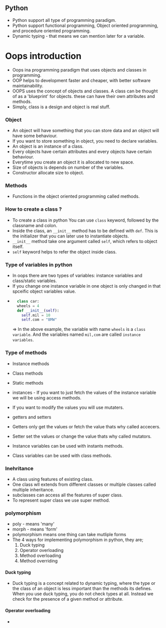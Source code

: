 ## Python

- Python support all type of programming paradigm.
- Python support functional programming, Object oriented programming, and procedure oriented programming.
- Dynamic typing - that means we can mention later for a variable.

# Oops introduction

- Oops ina programming paradigm that uses objects and classes in programming.
- OOP helps to development faster and cheaper, with better software maintainability.
- OOPS uses the concept of objects and classes.
  A class can be thought of as a 'blueprint' for objects. these can have their own attributes and methods.
- Simply, class is a design and object is real stuff.

### Object

- An object will have something that you can store data and an object will have some behaviour.
- If you want to store something in object, you need to declare variables.
- An object is an instance of a class.
- Every objects have certain attributes and every objects have certain behaviour.
- Everytime you create an object it is allocated to new space.
- Size of objects is depends on number of the variables.
- Constructor allocate size to object.

### Methods

- Functions in the object oriented programming called methods.

### How to create a class ?

- To create a class in python You can use `class` keyword, followed by the classname and colon.
- Inside the class, an `__init__` method has to be defined with `def`. This is the initializer that you can later use to instantiate objects.
- `__init__` method take one argument called `self`, which refers to object itself.
- `self` keyword helps to refer the object inside class.

### Type of variables in python

- In oops there are two types of variables: instance variables and class/static variables.
- If you change one instance variable in one object is only changed in that spceific object variables value.
- ```python
    class car:
    wheels = 4
    def __init__(self):
      self.mil = 10
      self.com = "BMW"
  ```
  => In the above example, the variable with name `wheels` is a `class variable`. And the variables named `mil,com` are called `instance variables`.

### Type of methods

- Instance methods
- Class methods
- Static methods

- instances - If you want to just fetch the values of the instance variable we will be using access methods.
- If you want to modify the values you will use mutaters.
- getters and setters
- Getters only get the values or fetch the value thats why called accecers.
- Setter set the values or change the value thats why called mutators.

- Instance variables can be used with instants methods.
- Class variables can be used with class methods.

### Inehritance

- A class using features of existing class.
- One class wll extends from different classes or multiple classes called multiple inheritance.
- subclasses can access all the features of super class.
- To represent super class we use super method.

### polymorphism
- poly - means 'many'
- morph - means 'form'
- polymorphism means one thing can take mutliple forms
- The 4 ways for implementing polymorphism in python, they are;
  1. Duck typing
  2. Operator overloading
  3. Method overloading
  4. Method overriding
#### Duck typing
- Duck typing is a concept related to dynamic typing, where the type or the class of an object is less important than the methods its defines. When you use duck typing, you do not check types at all. Instead we check for the presence of a given method or attribute.

#### Operator overloading
- 